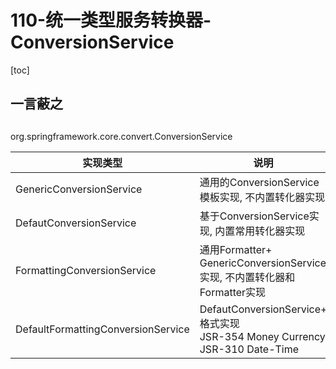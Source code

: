 # 110-统一类型服务转换器-ConversionService

[toc]

## 一言蔽之

## 

org.springframework.core.convert.ConversionService

| 实现类型                           | 说明                                                         |
| ---------------------------------- | ------------------------------------------------------------ |
| GenericConversionService           | 通用的ConversionService模板实现, 不内置转化器实现            |
| DefautConversionService            | 基于ConversionService实现, 内置常用转化器实现                |
| FormattingConversionService        | 通用Formatter+ GenericConversionService实现, 不内置转化器和Formatter实现 |
| DefaultFormattingConversionService | DefautConversionService+ 格式实现<br />JSR-354 Money Currency<br />JSR-310 Date-Time |

